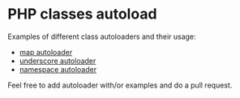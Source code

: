 PHP classes autoload
====================

Examples of different class autoloaders and their usage:

* [map autoloader](https://github.com/4devs/php-autoloaders/blob/master/examples/map.php)
* [underscore autoloader](https://github.com/4devs/php-autoloaders/blob/master/examples/underscore.php)
* [namespace autoloader](https://github.com/4devs/php-autoloaders/blob/master/examples/namespace.php)

Feel free to add autoloader with/or examples and do a pull request.
